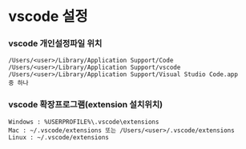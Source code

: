 # vscode  설정


### vscode  개인설정파일 위치
```shell
/Users/<user>/Library/Application Support/Code
/Users/<user>/Library/Application Support/vscode
/Users/<user>/Library/Application Support/Visual Studio Code.app
중 하나
```

### vscode 확장프로그램(extension 설치위치)

```shell
Windows : %USERPROFILE%\.vscode\extensions 
Mac : ~/.vscode/extensions 또는 /Users/<user>/.vscode/extensions 
Linux : ~/.vscode/extensions
```

